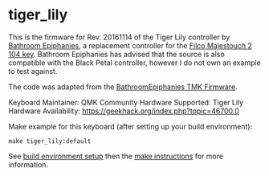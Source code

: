tiger_lily
==========

This is the firmware for Rev. 20161114 of the Tiger Lily controller by [Bathroom Epiphanies](http://bathroomepiphanies.com/controllers/), a replacement controller for the [Filco Majestouch 2 104 key](https://mechanicalkeyboards.com/shop/index.php?l=product_detail&p=1819). Bathroom Epiphanies has advised that the source is also compatible with the Black Petal controller, however I do not own an example to test against.

The code was adapted from the [BathroomEpiphanies TMK Firmware](https://github.com/BathroomEpiphanies/epiphanies_tmk_keyboard/tree/master/be_controllers).

Keyboard Maintainer: QMK Community
Hardware Supported: Tiger Lily
Hardware Availability: https://geekhack.org/index.php?topic=46700.0

Make example for this keyboard (after setting up your build environment):

    make tiger_lily:default

See [build environment setup](https://docs.qmk.fm/build_environment_setup.html) then the [make instructions](https://docs.qmk.fm/make_instructions.html) for more information.
